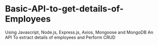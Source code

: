 # Basic-API-to-get-details-of-Employees
Using Javascript, Node.js, Express.js, Axios, Mongoose and MongoDB An API To extract details of employees and Perform CRUD
